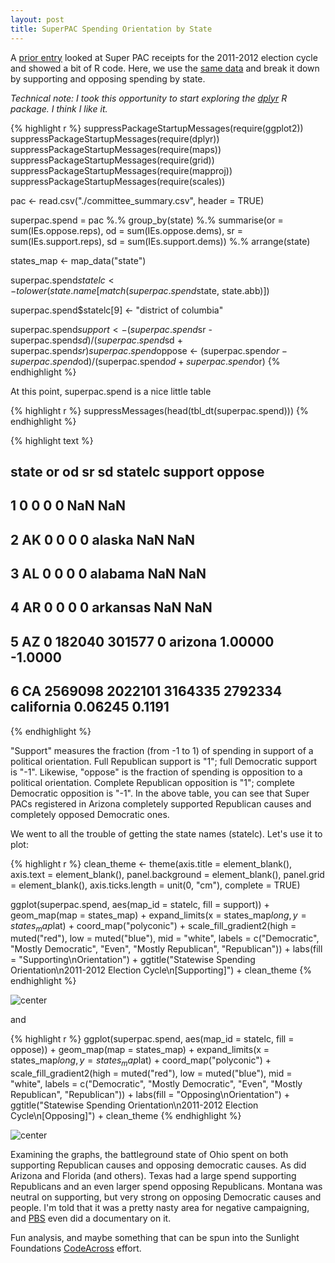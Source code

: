 ```yaml
---
layout: post
title: SuperPAC Spending Orientation by State
---
```


A [prior entry](/2014/02/11/superpac-receipts/) looked at Super PAC receipts for the 2011-2012 election cycle and showed a bit of R code. Here, we use the [same data](http://reporting.sunlightfoundation.com/outside-spending-2012/file-downloads/) and break it down by supporting and opposing spending by state.

*Technical note: I took this opportunity to start exploring the [dplyr](http://cran.r-project.org/web/packages/dplyr/index.html) R package. I think I like it.*


{% highlight r %}
suppressPackageStartupMessages(require(ggplot2))
suppressPackageStartupMessages(require(dplyr))
suppressPackageStartupMessages(require(maps))
suppressPackageStartupMessages(require(grid))
suppressPackageStartupMessages(require(mapproj))
suppressPackageStartupMessages(require(scales))

pac <- read.csv("./committee_summary.csv", header = TRUE)

superpac.spend = pac %.% group_by(state) %.% summarise(or = sum(IEs.oppose.reps), 
    od = sum(IEs.oppose.dems), sr = sum(IEs.support.reps), sd = sum(IEs.support.dems)) %.% 
    arrange(state)

states_map <- map_data("state")

superpac.spend$statelc <- tolower(state.name[match(superpac.spend$state, state.abb)])

superpac.spend$statelc[9] <- "district of columbia"

superpac.spend$support <- (superpac.spend$sr - superpac.spend$sd)/(superpac.spend$sd + 
    superpac.spend$sr)
superpac.spend$oppose <- (superpac.spend$or - superpac.spend$od)/(superpac.spend$od + 
    superpac.spend$or)
{% endhighlight %}


At this point, superpac.spend is a nice little table

{% highlight r %}
suppressMessages(head(tbl_dt(superpac.spend)))
{% endhighlight %}



{% highlight text %}
##   state      or      od      sr      sd    statelc support  oppose
## 1             0       0       0       0       <NA>     NaN     NaN
## 2    AK       0       0       0       0     alaska     NaN     NaN
## 3    AL       0       0       0       0    alabama     NaN     NaN
## 4    AR       0       0       0       0   arkansas     NaN     NaN
## 5    AZ       0  182040  301577       0    arizona 1.00000 -1.0000
## 6    CA 2569098 2022101 3164335 2792334 california 0.06245  0.1191
{% endhighlight %}


"Support" measures the fraction (from -1 to 1) of spending in support of a political orientation. Full Republican support is "1"; full Democratic support is "-1". Likewise, "oppose" is the fraction of spending is opposition to a political orientation. Complete Republican opposition is "1"; complete Democratic opposition is "-1". In the above table, you can see that Super PACs registered in Arizona completely supported Republican causes and completely opposed Democratic ones.

We went to all the trouble of getting the state names (statelc). Let's use it to plot:


{% highlight r %}
clean_theme <- theme(axis.title = element_blank(), axis.text = element_blank(), 
    panel.background = element_blank(), panel.grid = element_blank(), axis.ticks.length = unit(0, 
        "cm"), complete = TRUE)

ggplot(superpac.spend, aes(map_id = statelc, fill = support)) + geom_map(map = states_map) + 
    expand_limits(x = states_map$long, y = states_map$lat) + coord_map("polyconic") + 
    scale_fill_gradient2(high = muted("red"), low = muted("blue"), mid = "white", 
        labels = c("Democratic", "Mostly Democratic", "Even", "Mostly Republican", 
            "Republican")) + labs(fill = "Supporting\nOrientation") + ggtitle("Statewise Spending Orientation\n2011-2012 Election Cycle\n[Supporting]") + 
    clean_theme
{% endhighlight %}

![center](http://schnee.github.com/figs/2014-02-16-orientation/unnamed-chunk-3.png) 

and

{% highlight r %}
ggplot(superpac.spend, aes(map_id = statelc, fill = oppose)) + geom_map(map = states_map) + 
    expand_limits(x = states_map$long, y = states_map$lat) + coord_map("polyconic") + 
    scale_fill_gradient2(high = muted("red"), low = muted("blue"), mid = "white", 
        labels = c("Democratic", "Mostly Democratic", "Even", "Mostly Republican", 
            "Republican")) + labs(fill = "Opposing\nOrientation") + ggtitle("Statewise Spending Orientation\n2011-2012 Election Cycle\n[Opposing]") + 
    clean_theme
{% endhighlight %}

![center](http://schnee.github.com/figs/2014-02-16-orientation/unnamed-chunk-4.png) 

Examining the graphs, the battleground state of Ohio spent on both supporting Republican causes and opposing democratic causes. As did Arizona and Florida (and others). Texas had a large spend supporting Republicans and an even larger spend opposing Republicans. Montana was neutral on supporting, but very strong on opposing Democratic causes and people. I'm told that it was a pretty nasty area for negative campaigning, and [PBS](http://www.pbs.org/wgbh/pages/frontline/big-sky-big-money/) even did a documentary on it.

Fun analysis, and maybe something that can be spun into the Sunlight Foundations [CodeAcross](http://sunlightfoundation.com/blog/2014/02/06/codeacross-is-here/) effort.
